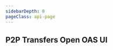 ```yaml
---
sidebarDepth: 0
pageClass: api-page
---
```


## P2P Transfers Open OAS UI

<SwaggerComponent :url="'/swagger-files/mobile-money-api-specification-1.2.0-recurring-payments.yaml'"/>